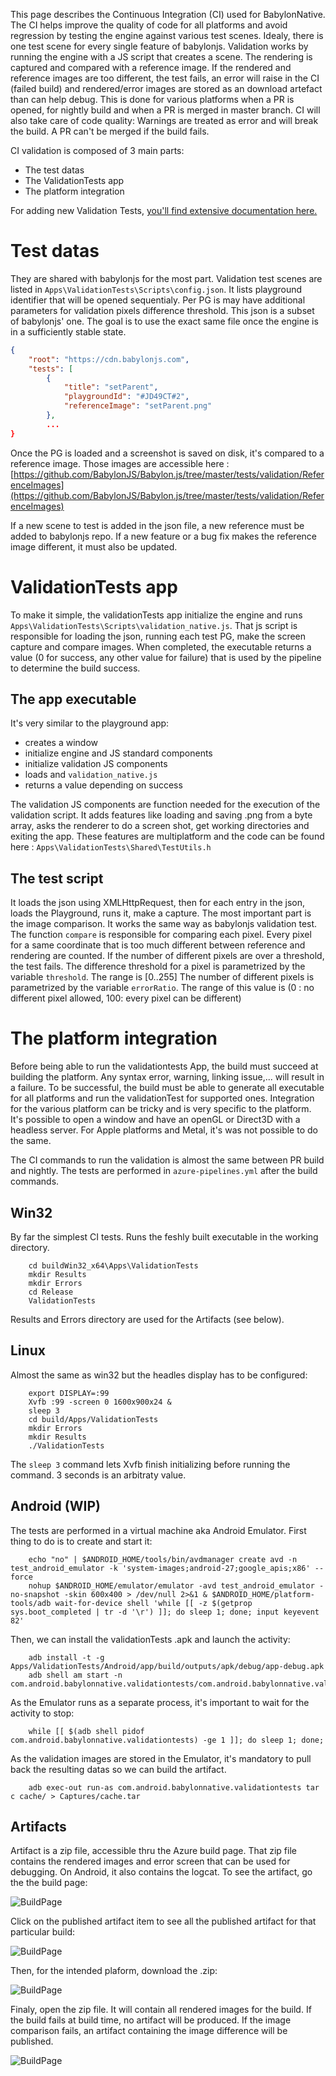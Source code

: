 This page describes the Continuous Integration (CI) used for BabylonNative.
The CI helps improve the quality of code for all platforms and avoid regression by testing the engine against various test scenes. Idealy, there is one test scene for every single feature of babylonjs.
Validation works by running the engine with a JS script that creates a scene. The rendering is captured and compared with a reference image.
If the rendered and reference images are too different, the test fails, an error will raise in the CI (failed build) and rendered/error images are stored as an download artefact than can help debug.
This is done for various platforms when a PR is opened, for nightly build and when a PR is merged in master branch.
CI will also take care of code quality: Warnings are treated as error and will break the build. A PR can't be merged if the build fails.

CI validation is composed of 3 main parts:
- The test datas
- The ValidationTests app
- The platform integration

For adding new Validation Tests, [you'll find extensive documentation here.](Documentation/AddingNewValidationTests.md)

# Test datas
They are shared with babylonjs for the most part.
Validation test scenes are listed in `Apps\ValidationTests\Scripts\config.json`. It lists playground identifier that will be opened sequentialy. Per PG is may have additional parameters for validation pixels difference threshold.
This json is a subset of babylonjs' one. The goal is to use the exact same file once the engine is in a sufficiently stable state.

```json
{
    "root": "https://cdn.babylonjs.com",
    "tests": [
        {
            "title": "setParent",
            "playgroundId": "#JD49CT#2",
            "referenceImage": "setParent.png"
        },
        ...
}
```

Once the PG is loaded and a screenshot is saved on disk, it's compared to a reference image.
Those images are accessible here : [https://github.com/BabylonJS/Babylon.js/tree/master/tests/validation/ReferenceImages](https://github.com/BabylonJS/Babylon.js/tree/master/tests/validation/ReferenceImages)

If a new scene to test is added in the json file, a new reference must be added to babylonjs repo.
If a new feature or a bug fix makes the reference image different, it must also be updated.

# ValidationTests app

To make it simple, the validationTests app initialize the engine and runs `Apps\ValidationTests\Scripts\validation_native.js`.
That js script is responsible for loading the json, running each test PG, make the screen capture and compare images.
When completed, the executable returns a value (0 for success, any other value for failure) that is used by the pipeline to determine the build success.

## The app executable

It's very similar to the playground app: 
- creates a window
- initialize engine and JS standard components
- initialize validation JS components
- loads and `validation_native.js`
- returns a value depending on success

The validation JS components are function needed for the execution of the validation script.
It adds features like loading and saving .png from a byte array, asks the renderer to do a screen shot, get working directories and exiting the app.
These features are multiplatform and the code can be found here : `Apps\ValidationTests\Shared\TestUtils.h`

## The test script

It loads the json using XMLHttpRequest, then for each entry in the json, loads the Playground, runs it, make a capture.
The most important part is the image comparison. It works the same way as babylonjs validation test.
The function `compare` is responsible for comparing each pixel. Every pixel for a same coordinate that is too much different between reference and rendering are counted.
If the number of different pixels are over a threshold, the test fails.
The difference threshold for a pixel is parametrized by the variable `threshold`. The range is [0..255]
The number of different pixels is parametrized by the variable `errorRatio`. The range of this value is (0 : no different pixel allowed, 100: every pixel can be different)

# The platform integration

Before being able to run the validationtests App, the build must succeed at building the platform. Any syntax error, warning, linking issue,... will result in a failure.
To be successful, the build must be able to generate all executable for all platforms and run the validationTest for supported ones.
Integration for the various platform can be tricky and is very specific to the platform. 
It's possible to open a window and have an openGL or Direct3D with a headless server.
For Apple platforms and Metal, it's was not possible to do the same.

The CI commands to run the validation is almost the same between PR build and nightly.
The tests are performed in `azure-pipelines.yml` after the build commands.

## Win32

By far the simplest CI tests. Runs the feshly built executable in the working directory.
```shell
    cd buildWin32_x64\Apps\ValidationTests
    mkdir Results
    mkdir Errors
    cd Release
    ValidationTests
```
Results and Errors directory are used for the Artifacts (see below).

## Linux

Almost the same as win32 but the headles  display has to be configured:
```shell
    export DISPLAY=:99
    Xvfb :99 -screen 0 1600x900x24 &
    sleep 3
    cd build/Apps/ValidationTests
    mkdir Errors
    mkdir Results
    ./ValidationTests
```
The `sleep 3` command lets Xvfb finish initializing before running the command. 3 seconds is an arbitraty value.

## Android (WIP)

The tests are performed in a virtual machine aka Android Emulator. First thing to do is to create and start it:
```shell
    echo "no" | $ANDROID_HOME/tools/bin/avdmanager create avd -n test_android_emulator -k 'system-images;android-27;google_apis;x86' --force
    nohup $ANDROID_HOME/emulator/emulator -avd test_android_emulator -no-snapshot -skin 600x400 > /dev/null 2>&1 & $ANDROID_HOME/platform-tools/adb wait-for-device shell 'while [[ -z $(getprop sys.boot_completed | tr -d '\r') ]]; do sleep 1; done; input keyevent 82'
```

Then, we can install the validationTests .apk and launch the activity:
```shell
    adb install -t -g Apps/ValidationTests/Android/app/build/outputs/apk/debug/app-debug.apk
    adb shell am start -n com.android.babylonnative.validationtests/com.android.babylonnative.validationtests.ValidationTestsActivity
```

As the Emulator runs as a separate process, it's important to wait for the activity to stop:
```shell
    while [[ $(adb shell pidof com.android.babylonnative.validationtests) -ge 1 ]]; do sleep 1; done;
```

As the validation images are stored in the Emulator, it's mandatory to pull back the resulting datas so we can build the artifact.

```shell
    adb exec-out run-as com.android.babylonnative.validationtests tar c cache/ > Captures/cache.tar
```

## Artifacts

Artifact is a zip file, accessible thru the Azure build page. That zip file contains the rendered images and error screen that can be used for debugging. On Android, it also contains the logcat.
To see the artifact, go the the build page:

![BuildPage](Images/CI_BuildPage.jpg)

Click on the published artifact item to see all the published artifact for that particular build:

![BuildPage](Images/CI_Artifacts.jpg)

Then, for the intended plaform, download the .zip:

![BuildPage](Images/CI_DownloadZip.jpg)

Finaly, open the zip file. It will contain all rendered images for the build. If the build fails at build time, no artifact will be produced. If the image comparison fails, an artifact containing the image difference will be published.

![BuildPage](Images/CI_ArtifactImage.jpg)

